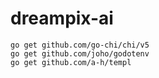 # dreampix-ai

```
go get github.com/go-chi/chi/v5
go get github.com/joho/godotenv
go get github.com/a-h/templ
```